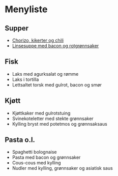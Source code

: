 # Menyliste

## Supper
- [Chorizo, kikerter og chili](http://trinesmatblogg.no/2014/06/10/smakfull-suppe-med-chorizo-kikerter-og-chili/)
- [Linsesuppe med bacon og rotgrønnsaker](http://trinesmatblogg.no/2014/03/12/linsesuppe-med-bacon/) 

## Fisk
- Laks med agurksalat og rømme
- Laks i tortilla
- Lettsaltet torsk med gulrot, bacon og smør

## Kjøtt
- Kjøttkaker med gulrotstuing
- Svinekoteletter med stekte grønnsaker
- Kylling bryst med potetmos og grønnsaksaus

## Pasta o.l.

- Spaghetti bolognaise
- Pasta med bacon og grønnsaker
- Cous-cous med kylling
- Nudler med kylling, grønnsaker og asiatisk saus

